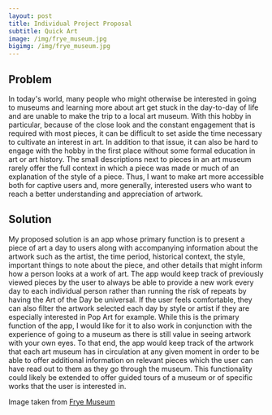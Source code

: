 ```yaml
---
layout: post
title: Individual Project Proposal
subtitle: Quick Art
image: /img/frye_museum.jpg
bigimg: /img/frye_museum.jpg
---
```



## Problem

In today's world, many people who might otherwise be interested in going to museums and learning more about art get stuck in the day-to-day of life and are unable to make the trip to a local art museum. With this hobby in particular, because of the close look and the constant engagement that is required with most pieces, it can be difficult to set aside the time necessary to cultivate an interest in art. In addition to that issue, it can also be hard to engage with the hobby in the first place without some formal education in art or art history. The small descriptions next to pieces in an art museum rarely offer the full context in which a piece was made or much of an explanation of the style of a piece. Thus, I want to make art more accessible both for captive users and, more generally, interested users who want to reach a better understanding and appreciation of artwork.

## Solution

My proposed solution is an app whose primary function is to present a piece of art a day to users along with accompanying information about the artwork such as the artist, the time period, historical context, the style, important things to note about the piece, and other details that might inform how a person looks at a work of art. The app would keep track of previously viewed pieces by the user to always be able to provide a new work every day to each individual person rather than running the risk of repeats by having the Art of the Day be universal. If the user feels comfortable, they can also filter the artwork selected each day by style or artist if they are especially interested in Pop Art for example. While this is the primary function of the app, I would like for it to also work in conjunction with the experience of going to a museum as there is still value in seeing artwork with your own eyes. To that end, the app would keep track of the artwork that each art museum has in circulation at any given moment in order to be able to offer additional information on relevant pieces which the user can have read out to them as they go through the museum. This functionality could likely be extended to offer guided tours of a museum or of specific works that the user is interested in.


Image taken from [Frye Museum](https://fryemuseum.org/exhibition/6884)
